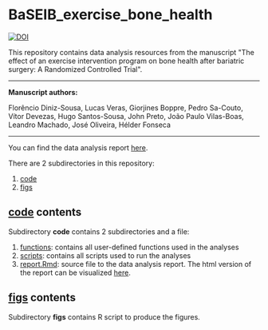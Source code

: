 # BaSEIB_exercise_bone_health

[![DOI](https://zenodo.org/badge/DOI/10.5281/zenodo.4279602.svg)](https://doi.org/10.5281/zenodo.4279602)

This repository contains data analysis resources from the manuscript "The effect of an exercise intervention program on bone health after bariatric surgery: A Randomized Controlled Trial".

 ---

**Manuscript authors:**

Florêncio Diniz-Sousa, Lucas Veras, Giorjines Boppre, Pedro Sa-Couto, Vítor Devezas, Hugo Santos-Sousa, John Preto, João Paulo Vilas-Boas, Leandro Machado, José Oliveira, Hélder Fonseca

---

You can find the data analysis report [here](https://lveras.com/reports/report.html).

There are 2 subdirectories in this repository:

1. [code](code/)
3. [figs](figs/)

## [code](code/) contents

Subdirectory **code** contains 2 subdirectories and a file:

1. [functions](code/functions): contains all user-defined functions used in the analyses
2. [scripts](code/scripts): contains all scripts used to run the analyses
3. [report.Rmd](code/report.Rmd): source file to the data analysis report. The html version of the report can be visualized [here](https://lveras.com/reports/report.html).

## [figs](figs/) contents

Subdirectory **figs** contains R script to produce the figures.
